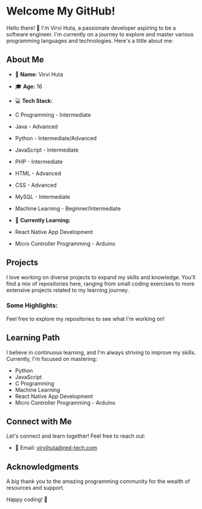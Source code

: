 # Welcome My GitHub!

Hello there! 👋 I'm Virvi Huta, a passionate developer aspiring to be a software engineer.
I'm currently on a journey to explore and master various programming languages and technologies. 
Here's a little about me:

## About Me

- 🌟 **Name:** Virvi Huta

- 🎓 **Age:** 16
  
- 💻 **Tech Stack:**
- C Programming - Intermediate
- Java - Advanced
- Python - Intermediate/Advanced
- JavaScript - Intermediate
- PHP - Intermediate
- HTML - Advanced
- CSS - Advanced
- MySQL - Intermediate
- Machine Learning - Beginner/Intermediate
  
- 🚀 **Currently Learning:**
- React Native App Development
- Micro Controller Programming - Arduino

## Projects

I love working on diverse projects to expand my skills and knowledge.
You'll find a mix of repositories here, ranging from small coding exercises to more extensive projects related to my learning journey.

### Some Highlights:

Feel free to explore my repositories to see what I'm working on!

## Learning Path

I believe in continuous learning, and I'm always striving to improve my skills. Currently, I'm focused on mastering:

- Python
- JavaScript
- C Programming
- Machine Learning
- React Native App Development
- Micro Controller Programming - Arduino

## Connect with Me

Let's connect and learn together! Feel free to reach out:

- 📧 Email: virvihuta@red-tech.com

## Acknowledgments

A big thank you to the amazing programming community for the wealth of resources and support.

Happy coding! 🚀

